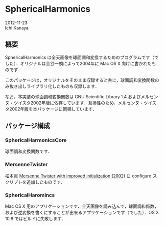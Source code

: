 # SphericalHarmonics

2012-11-23  
Ichi Kanaya

## 概要
SphericalHarmonics は全天画像を球面調和変換するためのプログラムです（でした）．オリジナルは金谷一朗によって2004年に Mac OS X 向けに書かれたものです．

このパッケージは，オリジナルをそのまま収録すると共に，球面調和変換関数のみ抜き出しライブラリ化したものも収録します．

なお，本実装の球面調和変換関数は GNU Scientific Library 1.4 およびメルセンヌ・ツイスタ2002年版に依存しています．互換性のため，メルセンヌ・ツイスタ2002年版を本パッケージに同梱しています．

## パッケージ構成

### SphericalHarmonicsCore

球面調和変換関数です．

### MersenneTwister

松本眞 [Mersenne Twister with improved initialization (2002)](http://www.math.sci.hiroshima-u.ac.jp/~m-mat/MT/MT2002/mt19937ar.html) に configure スクリプトを追加したものです．

### SphericalHaromincs

Mac OS X 用のアプリケーションです．全天画像を読み込んで，球面調和係数，および逆変換を書くにすることが出来るアプリケーションです（でした）．OS X 10.8 ではビルドに失敗します．